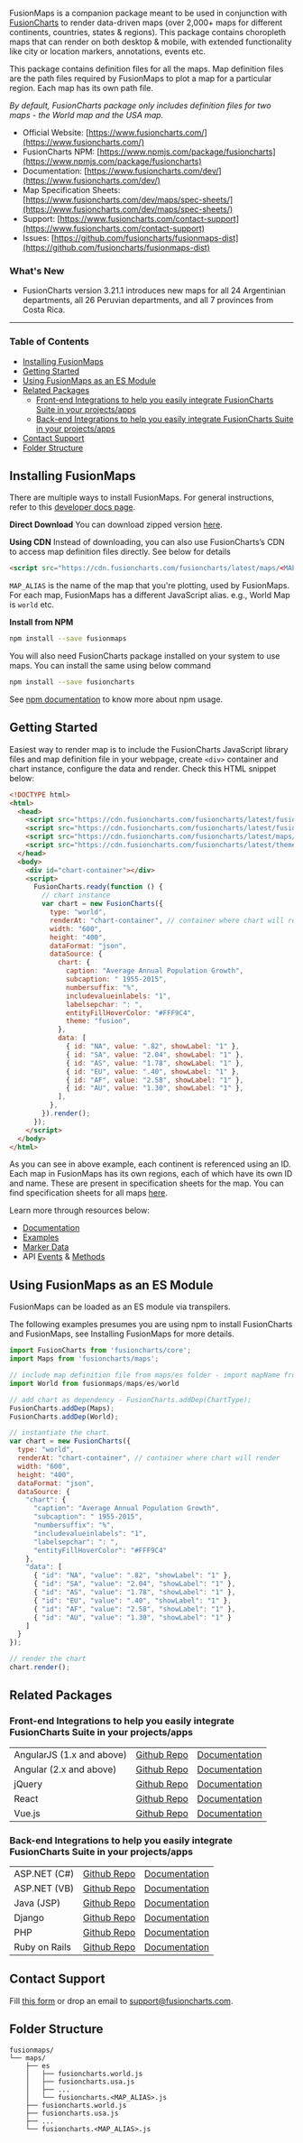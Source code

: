 FusionMaps is a companion package meant to be used in conjunction with [FusionCharts](https://www.npmjs.com/package/fusioncharts) to render data-driven maps (over 2,000+ maps for different continents, countries, states & regions). This package contains choropleth maps that can render on both desktop & mobile, with extended functionality like city or location markers, annotations, events etc.

This package contains definition files for all the maps. Map definition files are the path files required by FusionMaps to plot a map for a particular region. Each map has its own path file.

_By default, FusionCharts package only includes definition files for two maps - the World map and the USA map._

- Official Website: [https://www.fusioncharts.com/](https://www.fusioncharts.com/)
- FusionCharts NPM: [https://www.npmjs.com/package/fusioncharts](https://www.npmjs.com/package/fusioncharts)
- Documentation: [https://www.fusioncharts.com/dev/](https://www.fusioncharts.com/dev/)
- Map Specification Sheets: [https://www.fusioncharts.com/dev/maps/spec-sheets/](https://www.fusioncharts.com/dev/maps/spec-sheets/)
- Support: [https://www.fusioncharts.com/contact-support](https://www.fusioncharts.com/contact-support)
- Issues: [https://github.com/fusioncharts/fusionmaps-dist](https://github.com/fusioncharts/fusionmaps-dist)

### What's New

- FusionCharts version 3.21.1 introduces new maps for all 24 Argentinian departments, all 26 Peruvian departments, and all 7 provinces from Costa Rica.

---

### Table of Contents

- [Installing FusionMaps](#installing-fusionmaps)
- [Getting Started](#getting-started)
- [Using FusionMaps as an ES Module](#using-fusionmaps-as-an-es-module)
- [Related Packages](#related-packages)
  - [Front-end Integrations to help you easily integrate FusionCharts Suite in your projects/apps](#front-end-integrations-to-help-you-easily-integrate-fusioncharts-suite-in-your-projectsapps)
  - [Back-end Integrations to help you easily integrate FusionCharts Suite in your projects/apps](#back-end-integrations-to-help-you-easily-integrate-fusioncharts-suite-in-your-projectsapps)
- [Contact Support](#contact-support)
- [Folder Structure](#folder-structure)

## Installing FusionMaps

There are multiple ways to install FusionMaps. For general instructions, refer to this [developer docs page](https://www.fusioncharts.com/dev/map-guide/setup).

**Direct Download**
You can download zipped version [here](https://www.fusioncharts.com/download/map-definition-files).

**Using CDN**
Instead of downloading, you can also use FusionCharts’s CDN to access map definition files directly. See below for details

```html
<script src="https://cdn.fusioncharts.com/fusioncharts/latest/maps/<MAP_ALIAS>.js"></script>
```

`MAP_ALIAS` is the name of the map that you're plotting, used by FusionMaps. For each map, FusionMaps has a different JavaScript alias. e.g., World Map is `world` etc.

**Install from NPM**

```bash
npm install --save fusionmaps
```

You will also need FusionCharts package installed on your system to use maps. You can install the same using below command

```bash
npm install --save fusioncharts
```

See [npm documentation](https://docs.npmjs.com/) to know more about npm usage.

## Getting Started

Easiest way to render map is to include the FusionCharts JavaScript library files and map definition file in your webpage, create `<div>` container and chart instance, configure the data and render. Check this HTML snippet below:

```html
<!DOCTYPE html>
<html>
  <head>
    <script src="https://cdn.fusioncharts.com/fusioncharts/latest/fusioncharts.js"></script>
    <script src="https://cdn.fusioncharts.com/fusioncharts/latest/fusioncharts.maps.js"></script>
    <script src="https://cdn.fusioncharts.com/fusioncharts/latest/maps/fusioncharts.world.js"></script>
    <script src="https://cdn.fusioncharts.com/fusioncharts/latest/themes/fusioncharts.theme.fusion.js"></script>
  </head>
  <body>
    <div id="chart-container"></div>
    <script>
      FusionCharts.ready(function () {
        // chart instance
        var chart = new FusionCharts({
          type: "world",
          renderAt: "chart-container", // container where chart will render
          width: "600",
          height: "400",
          dataFormat: "json",
          dataSource: {
            chart: {
              caption: "Average Annual Population Growth",
              subcaption: " 1955-2015",
              numbersuffix: "%",
              includevalueinlabels: "1",
              labelsepchar: ": ",
              entityFillHoverColor: "#FFF9C4",
              theme: "fusion",
            },
            data: [
              { id: "NA", value: ".82", showLabel: "1" },
              { id: "SA", value: "2.04", showLabel: "1" },
              { id: "AS", value: "1.78", showLabel: "1" },
              { id: "EU", value: ".40", showLabel: "1" },
              { id: "AF", value: "2.58", showLabel: "1" },
              { id: "AU", value: "1.30", showLabel: "1" },
            ],
          },
        }).render();
      });
    </script>
  </body>
</html>
```

As you can see in above example, each continent is referenced using an ID. Each map in FusionMaps has its own regions, each of which have its own ID and name. These are present in specification sheets for the map. You can find specification sheets for all maps [here](https://www.fusioncharts.com/dev/maps/spec-sheets/).

Learn more through resources below:

- [Documentation](https://www.fusioncharts.com/dev/map-guide/simple-data-driven-maps)
- [Examples](https://www.fusioncharts.com/explore/chart-gallery?product=fusionmaps)
- [Marker Data](https://www.fusioncharts.com/dev/maps/marker-data/)
- API [Events](https://www.fusioncharts.com/dev/api/fusioncharts/fusioncharts-events) & [Methods](https://www.fusioncharts.com/dev/api/fusioncharts/fusioncharts-methods)

## Using FusionMaps as an ES Module

FusionMaps can be loaded as an ES module via transpilers.

The following examples presumes you are using npm to install FusionCharts and FusionMaps, see Installing FusionMaps for more details.

```javascript
import FusionCharts from 'fusioncharts/core';
import Maps from 'fusioncharts/maps';

// include map definition file from maps/es folder - import mapName from fusionmaps/maps/es/<MAP_ALIAS>
import World from fusionmaps/maps/es/world

// add chart as dependency - FusionCharts.addDep(ChartType);
FusionCharts.addDep(Maps);
FusionCharts.addDep(World);

// instantiate the chart.
var chart = new FusionCharts({
  type: "world",
  renderAt: "chart-container", // container where chart will render
  width: "600",
  height: "400",
  dataFormat: "json",
  dataSource: {
    "chart": {
      "caption": "Average Annual Population Growth",
      "subcaption": " 1955-2015",
      "numbersuffix": "%",
      "includevalueinlabels": "1",
      "labelsepchar": ": ",
      "entityFillHoverColor": "#FFF9C4"
    },
    "data": [
      { "id": "NA", "value": ".82", "showLabel": "1" },
      { "id": "SA", "value": "2.04", "showLabel": "1" },
      { "id": "AS", "value": "1.78", "showLabel": "1" },
      { "id": "EU", "value": ".40", "showLabel": "1" },
      { "id": "AF", "value": "2.58", "showLabel": "1" },
      { "id": "AU", "value": "1.30", "showLabel": "1" }
    ]
  }
});

// render the chart
chart.render();
```

## Related Packages

### Front-end Integrations to help you easily integrate FusionCharts Suite in your projects/apps

|                           |                                                                             |                                                                                                                      |
| :------------------------ | :-------------------------------------------------------------------------- | :------------------------------------------------------------------------------------------------------------------- |
| AngularJS (1.x and above) | [Github Repo](https://github.com/fusioncharts/angularjs-fusioncharts)       | [Documentation](https://www.fusioncharts.com/dev/getting-started/angular/angularjs/your-first-chart-using-angularjs) |
| Angular (2.x and above)   | [Github Repo](https://github.com/fusioncharts/angular-fusioncharts)         | [Documentation](https://www.fusioncharts.com/dev/getting-started/angular/angular/your-first-chart-using-angular)     |
| jQuery                    | [Github Repo](https://github.com/fusioncharts/fusioncharts-jquery-plugin)   | [Documentation](https://www.fusioncharts.com/dev/getting-started/jquery/your-first-chart-using-jquery)               |
| React                     | [Github Repo](https://github.com/fusioncharts/react-fusioncharts-component) | [Documentation](https://www.fusioncharts.com/dev/getting-started/react/your-first-chart-using-react)                 |
| Vue.js                    | [Github Repo](https://github.com/fusioncharts/vue-fusioncharts)             | [Documentation](https://www.fusioncharts.com/dev/getting-started/vue/your-first-chart-using-vuejs)                   |

### Back-end Integrations to help you easily integrate FusionCharts Suite in your projects/apps

|               |                                                                |                                                                                                                      |
| :------------ | :------------------------------------------------------------- | :------------------------------------------------------------------------------------------------------------------- |
| ASP.NET (C#)  | [Github Repo](https://github.com/fusioncharts/asp-net-wrapper) | [Documentation](https://www.fusioncharts.com/dev/getting-started/aspnet/your-first-chart-using-aspnet)               |
| ASP.NET (VB)  | [Github Repo](https://github.com/fusioncharts/vb-net-wrapper)  | [Documentation](https://www.fusioncharts.com/dev/getting-started/aspnet/your-first-chart-using-aspnet)               |
| Java (JSP)    | [Github Repo](https://github.com/fusioncharts/jsp-wrapper)     | [Documentation](https://www.fusioncharts.com/dev/getting-started/java/your-first-chart-using-java)                   |
| Django        | [Github Repo](https://github.com/fusioncharts/django-wrapper)  | [Documentation](https://www.fusioncharts.com/dev/getting-started/django/your-first-chart-using-django)               |
| PHP           | [Github Repo](https://github.com/fusioncharts/php-wrapper)     | [Documentation](https://www.fusioncharts.com/dev/getting-started/php/your-first-chart-using-php)                     |
| Ruby on Rails | [Github Repo](https://github.com/fusioncharts/rails-wrapper)   | [Documentation](https://www.fusioncharts.com/dev/getting-started/ruby-on-rails/your-first-chart-using-ruby-on-rails) |

## Contact Support

Fill [this form](https://www.fusioncharts.com/contact-support) or drop an email to [support@fusioncharts.com](mailto:support@fusioncharts.com).

## Folder Structure

```
fusionmaps/
└── maps/
    ├── es
    │   ├── fusioncharts.world.js
    │   ├── fusioncharts.usa.js
    │   ├── ...
    │   └── fusioncharts.<MAP_ALIAS>.js
    ├── fusioncharts.world.js
    ├── fusioncharts.usa.js
    ├── ...
    └── fusioncharts.<MAP_ALIAS>.js
```
